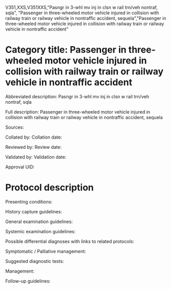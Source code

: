 V351,XXS,V351XXS,"Pasngr in 3-whl mv inj in clsn w rail trn/veh nontraf, sqla", "Passenger in three-wheeled motor vehicle injured in collision with railway train or railway vehicle in nontraffic accident, sequela","Passenger in three-wheeled motor vehicle injured in collision with railway train or railway vehicle in nontraffic accident"
# Category title: Passenger in three-wheeled motor vehicle injured in collision with railway train or railway vehicle in nontraffic accident

Abbreviated description: Pasngr in 3-whl mv inj in clsn w rail trn/veh nontraf, sqla

Full description: Passenger in three-wheeled motor vehicle injured in collision with railway train or railway vehicle in nontraffic accident, sequela

Sources:

Collated by:
Collation date:

Reviewed by:
Review date:

Validated by:
Validation date:

Approval UID:

# Protocol description

Presenting conditions:

History capture guidelines:

General examination guidelines:

Systemic examination guidelines:

Possible differential diagnoses with links to related protocols:

Symptomatic / Palliative management:

Suggested diagnostic tests:

Management:

Follow-up guidelines:
